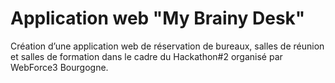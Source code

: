 # Application web "My Brainy Desk"
Création d’une application web de réservation de bureaux, salles de réunion et salles de formation dans le cadre du Hackathon#2 organisé par WebForce3 Bourgogne.
